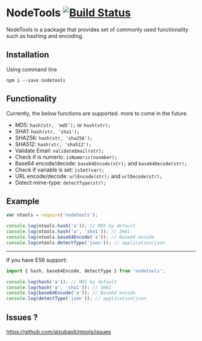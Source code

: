 <i class="icon-cog"></i> NodeTools <i class="icon-cog"></i> [![Build Status](https://travis-ci.org/alzubaidi/nodetools.svg?branch=master)](https://travis-ci.org/alzubaidi/nodetools)
===================


NodeTools is a package that provides set of commonly used functionality such as hashing and encoding.


Installation
-------------
Using command line

    npm i --save nodetools


Functionality
-------------
Currently, the below functions are supported. more to come in the future.

 - MD5: `hash(str, 'md5');` or `hash(str);`
 - SHA1: `hash(str, 'sha1');`
 - SHA256: `hash(str, 'sha256');`
 - SHA512: `hash(str, 'sha512');`
 - Validate Email: `validateEmail(str);`
 - Check if is numeric: `isNumeric(nunmber);`
 - Base64 encode/decode: `base64Encode(str);` and `base64Decode(str);`
 - Check if variable is set: `isSet(var);`
 - URL encode/decode: `urlEncode(str);` and `urlDecode(str);`
 - Detect mime-type: `detectType(str);`

Example
-------------

```javascript
var ntools = require('nodetools');

console.log(ntools.hash('a')); // MD5 by default
console.log(ntools.hash('a', 'sha1')); // SHA1
console.log(ntools.base64Encode('a')); // Base64 encode
console.log(ntools.detectType('json')); // application/json
```

-------------
If you have ES6 support:
```javascript
import { hash, base64Encode, detectType } from 'nodetools';

console.log(hash('a')); // MD5 by default
console.log(hash('a', 'sha1')); // SHA1
console.log(base64Encode('a')); // Base64 encode
console.log(detectType('json')); // application/json
```

Issues ?
-------------
https://github.com/alzubaidi/ntools/issues